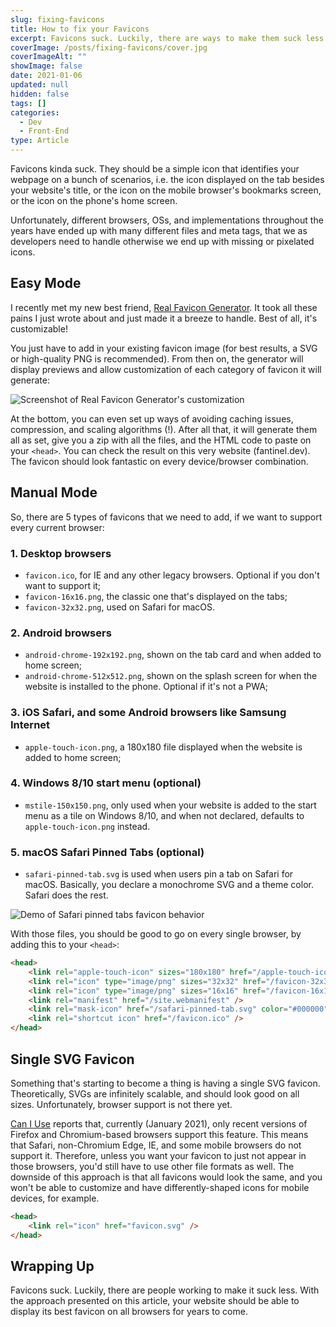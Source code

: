 ```yaml
---
slug: fixing-favicons
title: How to fix your Favicons
excerpt: Favicons suck. Luckily, there are ways to make them suck less.
coverImage: /posts/fixing-favicons/cover.jpg
coverImageAlt: ""
showImage: false
date: 2021-01-06
updated: null
hidden: false
tags: []
categories:
  - Dev
  - Front-End
type: Article
---
```


Favicons kinda suck. They should be a simple icon that identifies your webpage on a bunch of scenarios, i.e. the icon displayed on the tab besides your website's title, or the icon on the mobile browser's bookmarks screen, or the icon on the phone's home screen.

Unfortunately, different browsers, OSs, and implementations throughout the years have ended up with many different files and meta tags, that we as developers need to handle otherwise we end up with missing or pixelated icons.

## Easy Mode

I recently met my new best friend, [Real Favicon Generator](https://realfavicongenerator.net/). It took all these pains I just wrote about and just made it a breeze to handle. Best of all, it's customizable!

You just have to add in your existing favicon image (for best results, a SVG or high-quality PNG is recommended). From then on, the generator will display previews and allow customization of each category of favicon it will generate:

![Screenshot of Real Favicon Generator's customization](/posts/fixing-favicons/favicon-generator-customization.jpg 'The customization options allow you to set different icons depending on device and OS, and even generate icons with background colors if needed.')

At the bottom, you can even set up ways of avoiding caching issues, compression, and scaling algorithms (!). After all that, it will generate them all as set, give you a zip with all the files, and the HTML code to paste on your `<head>`. You can check the result on this very website (fantinel.dev). The favicon should look fantastic on every device/browser combination.

## Manual Mode

So, there are 5 types of favicons that we need to add, if we want to support every current browser:

### 1. Desktop browsers

- `favicon.ico`, for IE and any other legacy browsers. Optional if you don't want to support it;
- `favicon-16x16.png`, the classic one that's displayed on the tabs;
- `favicon-32x32.png`, used on Safari for macOS.

### 2. Android browsers

- `android-chrome-192x192.png`, shown on the tab card and when added to home screen;
- `android-chrome-512x512.png`, shown on the splash screen for when the website is installed to the phone. Optional if it's not a PWA;

### 3. iOS Safari, and some Android browsers like Samsung Internet

- `apple-touch-icon.png`, a 180x180 file displayed when the website is added to home screen;

### 4. Windows 8/10 start menu (optional)

- `mstile-150x150.png`, only used when your website is added to the start menu as a tile on Windows 8/10, and when not declared, defaults to `apple-touch-icon.png` instead.

### 5. macOS Safari Pinned Tabs (optional)

- `safari-pinned-tab.svg` is used when users pin a tab on Safari for macOS. Basically, you declare a monochrome SVG and a theme color. Safari does the rest.

![Demo of Safari pinned tabs favicon behavior](/posts/fixing-favicons/safari-pinned-tabs-demo.jpg)

With those files, you should be good to go on every single browser, by adding this to your `<head>`:

```html
<head>
	<link rel="apple-touch-icon" sizes="180x180" href="/apple-touch-icon.png" />
	<link rel="icon" type="image/png" sizes="32x32" href="/favicon-32x32.png" />
	<link rel="icon" type="image/png" sizes="16x16" href="/favicon-16x16.png?" />
	<link rel="manifest" href="/site.webmanifest" />
	<link rel="mask-icon" href="/safari-pinned-tab.svg" color="#000000" />
	<link rel="shortcut icon" href="/favicon.ico" />
</head>
```

## Single SVG Favicon

Something that's starting to become a thing is having a single SVG favicon. Theoretically, SVGs are infinitely scalable, and should look good on all sizes. Unfortunately, browser support is not there yet.

[Can I Use](https://caniuse.com/link-icon-svg) reports that, currently (January 2021), only recent versions of Firefox and Chromium-based browsers support this feature. This means that Safari, non-Chromium Edge, IE, and some mobile browsers do not support it. Therefore, unless you want your favicon to just not appear in those browsers, you'd still have to use other file formats as well. The downside of this approach is that all favicons would look the same, and you won't be able to customize and have differently-shaped icons for mobile devices, for example.

```html
<head>
	<link rel="icon" href="favicon.svg" />
</head>
```

## Wrapping Up

Favicons suck. Luckily, there are people working to make it suck less. With the approach presented on this article, your website should be able to display its best favicon on all browsers for years to come.